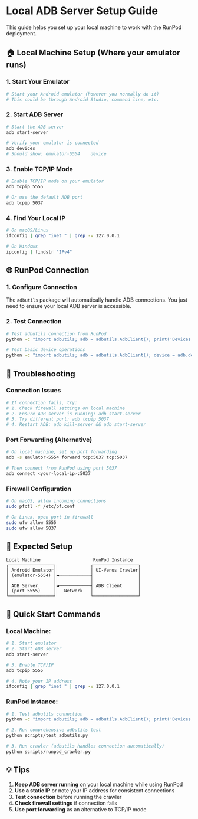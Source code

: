 # Local ADB Server Setup Guide

This guide helps you set up your local machine to work with the RunPod deployment.

## 🏠 Local Machine Setup (Where your emulator runs)

### 1. Start Your Emulator
```bash
# Start your Android emulator (however you normally do it)
# This could be through Android Studio, command line, etc.
```

### 2. Start ADB Server
```bash
# Start the ADB server
adb start-server

# Verify your emulator is connected
adb devices
# Should show: emulator-5554    device
```

### 3. Enable TCP/IP Mode
```bash
# Enable TCP/IP mode on your emulator
adb tcpip 5555

# Or use the default ADB port
adb tcpip 5037
```

### 4. Find Your Local IP
```bash
# On macOS/Linux
ifconfig | grep "inet " | grep -v 127.0.0.1

# On Windows
ipconfig | findstr "IPv4"
```

## 🌐 RunPod Connection

### 1. Configure Connection
The `adbutils` package will automatically handle ADB connections. You just need to ensure your local ADB server is accessible.

### 2. Test Connection
```bash
# Test adbutils connection from RunPod
python -c "import adbutils; adb = adbutils.AdbClient(); print('Devices:', adb.device_list())"

# Test basic device operations
python -c "import adbutils; adb = adbutils.AdbClient(); device = adb.device_list()[0] if adb.device_list() else None; print('Device info:', device.shell('getprop ro.build.version.release') if device else 'No devices')"
```

## 🔧 Troubleshooting

### Connection Issues
```bash
# If connection fails, try:
# 1. Check firewall settings on local machine
# 2. Ensure ADB server is running: adb start-server
# 3. Try different port: adb tcpip 5037
# 4. Restart ADB: adb kill-server && adb start-server
```

### Port Forwarding (Alternative)
```bash
# On local machine, set up port forwarding
adb -s emulator-5554 forward tcp:5037 tcp:5037

# Then connect from RunPod using port 5037
adb connect <your-local-ip>:5037
```

### Firewall Configuration
```bash
# On macOS, allow incoming connections
sudo pfctl -f /etc/pf.conf

# On Linux, open port in firewall
sudo ufw allow 5555
sudo ufw allow 5037
```

## 📱 Expected Setup

```
Local Machine                    RunPod Instance
┌─────────────────┐             ┌─────────────────┐
│ Android Emulator│             │ UI-Venus Crawler│
│ (emulator-5554) │◄────────────┤                 │
│                 │             │                 │
│ ADB Server      │◄────────────┤ ADB Client      │
│ (port 5555)     │   Network   │                 │
└─────────────────┘             └─────────────────┘
```

## 🚀 Quick Start Commands

### Local Machine:
```bash
# 1. Start emulator
# 2. Start ADB server
adb start-server

# 3. Enable TCP/IP
adb tcpip 5555

# 4. Note your IP address
ifconfig | grep "inet " | grep -v 127.0.0.1
```

### RunPod Instance:
```bash
# 1. Test adbutils connection
python -c "import adbutils; adb = adbutils.AdbClient(); print('Devices:', adb.device_list())"

# 2. Run comprehensive adbutils test
python scripts/test_adbutils.py

# 3. Run crawler (adbutils handles connection automatically)
python scripts/runpod_crawler.py
```

## 💡 Tips

1. **Keep ADB server running** on your local machine while using RunPod
2. **Use a static IP** or note your IP address for consistent connections
3. **Test connection** before running the crawler
4. **Check firewall settings** if connection fails
5. **Use port forwarding** as an alternative to TCP/IP mode
